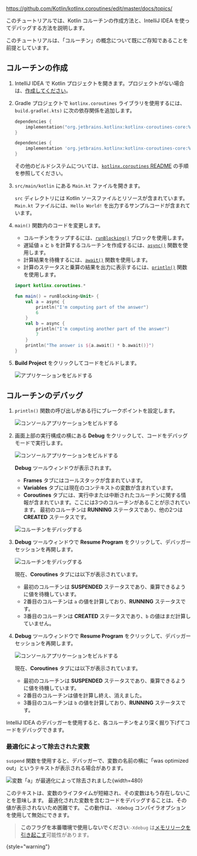 <contribute-url>https://github.com/Kotlin/kotlinx.coroutines/edit/master/docs/topics/</contribute-url>

[//]: # (title: IntelliJ IDEA を使ってコルーチンをデバッグする – チュートリアル)

このチュートリアルでは、Kotlin コルーチンの作成方法と、IntelliJ IDEA を使ってデバッグする方法を説明します。

このチュートリアルは、「コルーチン」の概念について既にご存知であることを前提としています。

## コルーチンの作成

1. IntelliJ IDEA で Kotlin プロジェクトを開きます。プロジェクトがない場合は、[作成してください](jvm-get-started.md#create-a-project)。
2. Gradle プロジェクトで `kotlinx.coroutines` ライブラリを使用するには、`build.gradle(.kts)` に次の依存関係を追加します。

   <tabs group="build-script">
   <tab title="Kotlin" group-key="kotlin">

   ```kotlin
   dependencies {
       implementation("org.jetbrains.kotlinx:kotlinx-coroutines-core:%coroutinesVersion%")
   }
   ``` 

   </tab>
   <tab title="Groovy" group-key="groovy">
   
   ```groovy
   dependencies {
       implementation 'org.jetbrains.kotlinx:kotlinx-coroutines-core:%coroutinesVersion%'
   }
   ```
   
   </tab>
   </tabs>

   その他のビルドシステムについては、[`kotlinx.coroutines` README](https://github.com/Kotlin/kotlinx.coroutines#using-in-your-projects) の手順を参照してください。
   
3. `src/main/kotlin` にある `Main.kt` ファイルを開きます。

    `src` ディレクトリには Kotlin ソースファイルとリソースが含まれています。`Main.kt` ファイルには、`Hello World!` を出力するサンプルコードが含まれています。

4. `main()` 関数内のコードを変更します。

    * コルーチンをラップするには、[`runBlocking()`](https://kotlinlang.org/api/kotlinx.coroutines/kotlinx-coroutines-core/kotlinx.coroutines/run-blocking.html) ブロックを使用します。
    * 遅延値 `a` と `b` を計算するコルーチンを作成するには、[`async()`](https://kotlinlang.org/api/kotlinx.coroutines/kotlinx-coroutines-core/kotlinx.coroutines/async.html) 関数を使用します。
    * 計算結果を待機するには、[`await()`](https://kotlinlang.org/api/kotlinx.coroutines/kotlinx-coroutines-core/kotlinx.coroutines/-deferred/await.html) 関数を使用します。
    * 計算のステータスと乗算の結果を出力に表示するには、[`println()`](https://kotlinlang.org/api/latest/jvm/stdlib/kotlin.io/println.html) 関数を使用します。

    ```kotlin
    import kotlinx.coroutines.*
    
    fun main() = runBlocking<Unit> {
        val a = async {
            println("I'm computing part of the answer")
            6
        }
        val b = async {
            println("I'm computing another part of the answer")
            7
        }
        println("The answer is ${a.await() * b.await()}")
    }
    ```

5. **Build Project** をクリックしてコードをビルドします。

    ![アプリケーションをビルドする](flow-build-project.png)

## コルーチンのデバッグ

1. `println()` 関数の呼び出しがある行にブレークポイントを設定します。

    ![コンソールアプリケーションをビルドする](coroutine-breakpoint.png)

2. 画面上部の実行構成の横にある **Debug** をクリックして、コードをデバッグモードで実行します。

    ![コンソールアプリケーションをビルドする](flow-debug-project.png)

    **Debug** ツールウィンドウが表示されます。
    * **Frames** タブにはコールスタックが含まれています。
    * **Variables** タブには現在のコンテキストの変数が含まれています。
    * **Coroutines** タブには、実行中または中断されたコルーチンに関する情報が含まれています。ここには3つのコルーチンがあることが示されています。
    最初のコルーチンは **RUNNING** ステータスであり、他の2つは **CREATED** ステータスです。

    ![コルーチンをデバッグする](coroutine-debug-1.png)

3. **Debug** ツールウィンドウで **Resume Program** をクリックして、デバッガーセッションを再開します。

    ![コルーチンをデバッグする](coroutine-debug-2.png)
    
    現在、**Coroutines** タブには以下が表示されています。
    * 最初のコルーチンは **SUSPENDED** ステータスであり、乗算できるように値を待機しています。
    * 2番目のコルーチンは `a` の値を計算しており、**RUNNING** ステータスです。
    * 3番目のコルーチンは **CREATED** ステータスであり、`b` の値はまだ計算していません。

4. **Debug** ツールウィンドウで **Resume Program** をクリックして、デバッガーセッションを再開します。

    ![コンソールアプリケーションをビルドする](coroutine-debug-3.png)

    現在、**Coroutines** タブには以下が表示されています。
    * 最初のコルーチンは **SUSPENDED** ステータスであり、乗算できるように値を待機しています。
    * 2番目のコルーチンは値を計算し終え、消えました。
    * 3番目のコルーチンは `b` の値を計算しており、**RUNNING** ステータスです。

IntelliJ IDEA のデバッガーを使用すると、各コルーチンをより深く掘り下げてコードをデバッグできます。

### 最適化によって除去された変数

`suspend` 関数を使用すると、デバッガーで、変数の名前の横に「was optimized out」というテキストが表示される場合があります。

![変数「a」が最適化によって除去されました](variable-optimised-out.png){width=480}

このテキストは、変数のライフタイムが短縮され、その変数はもう存在しないことを意味します。
最適化された変数を含むコードをデバッグすることは、その値が表示されないため困難です。
この動作は、`-Xdebug` コンパイラオプションを使用して無効にできます。

> __このフラグを本番環境で使用しないでください__:`-Xdebug` は[メモリリークを引き起こす](https://youtrack.jetbrains.com/issue/KT-48678/Coroutine-debugger-disable-was-optimised-out-compiler-feature#focus=Comments-27-6015585.0-0)可能性があります。
>
{style="warning"}